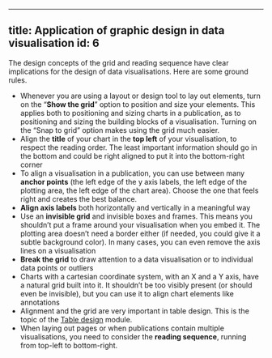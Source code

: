 
---
title: Application of graphic design in data visualisation
id: 6
---

The design concepts of the grid and reading sequence have clear implications for the design of data visualisations. Here are some ground rules.

- Whenever you are using a layout or design tool to lay out elements, turn on the “**Show the grid**” option to position and size your elements. This applies both to positioning and sizing charts in a publication, as to positioning and sizing the building blocks of a visualisation. Turning on the “Snap to grid” option makes using the grid much easier.
- Align the **title** of your chart in the **top left** of your visualisation, to respect the reading order. The least important information should go in the bottom and could be right aligned to put it into the bottom-right corner
- To align a visualisation in a publication, you can use between many **anchor points** (the left edge of the y axis labels, the left edge of the plotting area, the left edge of the chart area). Choose the one that feels right and creates the best balance.
- **Align axis labels** both horizontally and vertically in a meaningful way
- Use an **invisible grid** and invisible boxes and frames. This means you shouldn’t put a frame around your visualisation when you embed it. The plotting area doesn’t need a border either (if needed, you could give it a subtle background color). In many cases, you can even remove the axis lines on a visualisation
- **Break the grid** to draw attention to a data visualisation or to individual data points or outliers
- Charts with a cartesian coordinate system, with an X and a Y axis, have a natural grid built into it. It shouldn’t be too visibly present (or should even be invisible), but you can use it to align chart elements like annotations
- Alignment and the grid are very important in table design. This is the topic of the [Table design](Table%20design%20fc020c95cbd840efb61aa1fdc6f6cb09.md) module.
- When laying out pages or when publications contain multiple visualisations, you need to consider the **reading sequence**, running from top-left to bottom-right.